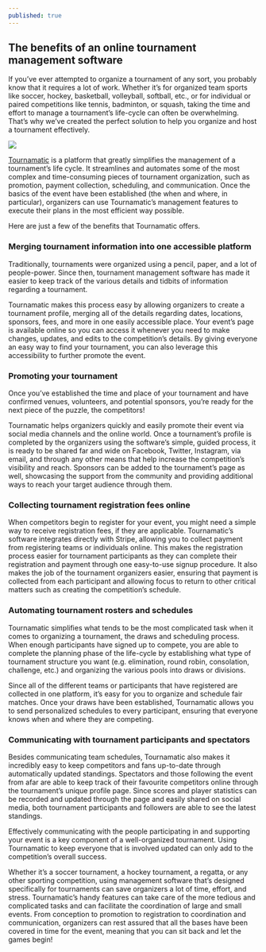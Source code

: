 ```yaml
---
published: true
---
```



## The benefits of an online tournament management software

If you’ve ever attempted to organize a tournament of any sort, you probably know that it requires a lot of work. Whether it’s for organized team sports like soccer, hockey, basketball, volleyball, softball, etc., or for individual or paired competitions like tennis, badminton, or squash, taking the time and effort to manage a tournament’s life-cycle can often be overwhelming. That’s why we’ve created the perfect solution to help you organize and host a tournament effectively. 

![](/images/fifa_tournament_standings.jpg)

[Tournamatic](https://www.tournamatic.com) is a platform that greatly simplifies the management of a tournament’s life cycle. It streamlines and automates some of the most complex and time-consuming pieces of tournament organization, such as promotion, payment collection, scheduling, and communication. Once the basics of the event have been established (the when and where, in particular), organizers can use Tournamatic’s management features to execute their plans in the most efficient way possible.

Here are just a few of the benefits that Tournamatic offers.

### Merging tournament information into one accessible platform
Traditionally, tournaments were organized using a pencil, paper, and a lot of people-power. Since then, tournament management software has made it easier to keep track of the various details and tidbits of information regarding a tournament. 

Tournamatic makes this process easy by allowing organizers to create a tournament profile, merging all of the details regarding dates, locations, sponsors, fees, and more in one easily accessible place. Your event’s page is available online so you can access it whenever you need to make changes, updates, and edits to the competition’s details. By giving everyone an easy way to find your tournament, you can also leverage this accessibility to further promote the event. 

### Promoting your tournament
Once you’ve established the time and place of your tournament and have confirmed venues, volunteers, and potential sponsors, you’re ready for the next piece of the puzzle, the competitors!  

Tournamatic helps organizers quickly and easily promote their event via social media channels and the online world. Once a tournament’s profile is completed by the organizers using the software’s simple, guided process, it is ready to be shared far and wide on Facebook, Twitter, Instagram, via email, and through any other means that help increase the competition’s visibility and reach. Sponsors can be added to the tournament’s page as well, showcasing the support from the community and providing additional ways to reach your target audience through them. 

### Collecting tournament registration fees online
When competitors begin to register for your event, you might need a simple way to receive registration fees, if they are applicable. Tournamatic’s software integrates directly with Stripe, allowing you to collect payment from registering teams or individuals online. This makes the registration process easier for tournament participants as they can complete their registration and payment through one easy-to-use signup procedure. It also makes the job of the tournament organizers easier, ensuring that payment is collected from each participant and allowing focus to return to other critical matters such as creating the competition’s schedule. 

### Automating tournament rosters and schedules
Tournamatic simplifies what tends to be the most complicated task when it comes to organizing a tournament, the draws and scheduling process. When enough participants have signed up to compete, you are able to complete the planning phase of the life-cycle by establishing what type of tournament structure you want (e.g. elimination, round robin, consolation, challenge, etc.) and organizing the various pools into draws or divisions. 

Since all of the different teams or participants that have registered are collected in one platform, it’s easy for you to organize and schedule fair matches. Once your draws have been established, Tournamatic allows you to send personalized schedules to every participant, ensuring that everyone knows when and where they are competing.

### Communicating with tournament participants and spectators
Besides communicating team schedules, Tournamatic also makes it incredibly easy to keep competitors and fans up-to-date through automatically updated standings. Spectators and those following the event from afar are able to keep track of their favourite competitors online through the tournament’s unique profile page. Since scores and player statistics can be recorded and updated through the page and easily shared on social media, both tournament participants and followers are able to see the latest standings. 

Effectively communicating with the people participating in and supporting your event is a key component of a well-organized tournament. Using Tournamatic to keep everyone that is involved updated can only add to the competition’s overall success. 

Whether it’s a soccer tournament, a hockey tournament, a regatta, or any other sporting competition, using management software that’s designed specifically for tournaments can save organizers a lot of time, effort, and stress. Tournamatic’s handy features can take care of the more tedious and complicated tasks and can facilitate the coordination of large and small events. From conception to promotion to registration to coordination and communication, organizers can rest assured that all the bases have been covered in time for the event, meaning that you can sit back and let the games begin!
